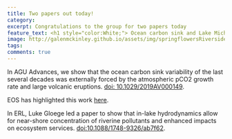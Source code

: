 ```yaml
---
title: Two papers out today!
category: 
excerpt: Congratulations to the group for two papers today
feature_text: <h1 style="color:White;"> Ocean carbon sink and Lake Michigan papers </h1>
image: http://galenmckinley.github.io/assets/img/springflowersRiversidepark2020.jpg
tags: 
comments: true
---
```


In AGU Advances, we show that the ocean carbon sink variability of the last several decades was externally forced by the atmospheric pCO2 growth rate and large volcanic eruptions. [doi: 10.1029/2019AV000149](https://agupubs.onlinelibrary.wiley.com/doi/full/10.1029/2019AV000149).  

EOS has highlighted this work [here](https://eos.org/editor-highlights/eruption-and-emissions-take-credit-for-ocean-carbon-sink-changes).

In ERL, Luke Gloege led a paper to show that in-lake hydrodynamics allow for near-shore concentration of riverine pollutants and enhanced impacts on ecosystem services. [doi:10.1088/1748-9326/ab7f62](https://iopscience.iop.org/article/10.1088/1748-9326/ab7f62). 